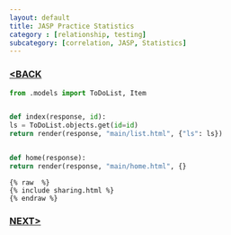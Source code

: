 ```yaml
---
layout: default
title: JASP Practice Statistics
category : [relationship, testing]
subcategory: [correlation, JASP, Statistics]
---
```

### [<BACK](/index.md)


```python
from .models import ToDoList, Item


def index(response, id):
ls = ToDoList.objects.get(id=id)
return render(response, "main/list.html", {"ls": ls})


def home(response):
return render(response, "main/home.html", {}
 ```
 


<pre><code>{% raw  %}
{% include sharing.html %}
{% endraw %}
</code></pre>


### [NEXT>](/_posts/2020-05-20-post1.md)
